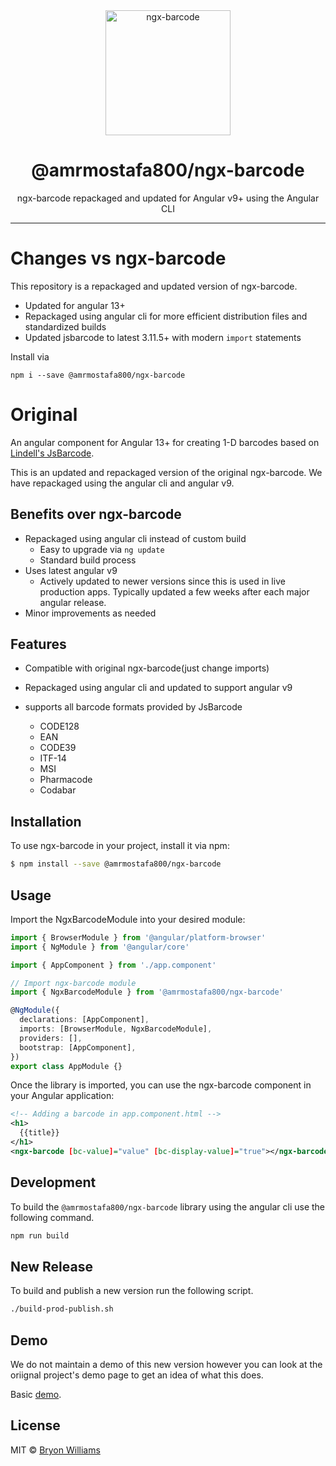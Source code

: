 <div align="center">
  <img src="https://cdn.rawgit.com/yobryon/ngx-barcode/master/docs/assets/ngx-barcode.svg" width="200px" alt="ngx-barcode">
  <h1 align="center">@amrmostafa800/ngx-barcode</h1>
  <p>ngx-barcode repackaged and updated for Angular v9+ using the Angular CLI</p>
</div>

---

# Changes vs ngx-barcode

This repository is a repackaged and updated version of ngx-barcode.

- Updated for angular 13+
- Repackaged using angular cli for more efficient distribution files and standardized builds
- Updated jsbarcode to latest 3.11.5+ with modern `import` statements

Install via

`npm i --save @amrmostafa800/ngx-barcode`

# Original

An angular component for Angular 13+ for creating 1-D barcodes based on [Lindell's JsBarcode](https://github.com/lindell/JsBarcode).

This is an updated and repackaged version of the original ngx-barcode. We have repackaged using the angular cli and angular v9.

## Benefits over ngx-barcode

- Repackaged using angular cli instead of custom build
  - Easy to upgrade via `ng update`
  - Standard build process
- Uses latest angular v9
  - Actively updated to newer versions since this is used in live production apps. Typically updated a few weeks after each major angular release.
- Minor improvements as needed

## Features

- Compatible with original ngx-barcode(just change imports)
- Repackaged using angular cli and updated to support angular v9
- supports all barcode formats provided by JsBarcode

  - CODE128
  - EAN
  - CODE39
  - ITF-14
  - MSI
  - Pharmacode
  - Codabar

## Installation

To use ngx-barcode in your project, install it via npm:

```bash
$ npm install --save @amrmostafa800/ngx-barcode
```

## Usage

Import the NgxBarcodeModule into your desired module:

```typescript
import { BrowserModule } from '@angular/platform-browser'
import { NgModule } from '@angular/core'

import { AppComponent } from './app.component'

// Import ngx-barcode module
import { NgxBarcodeModule } from '@amrmostafa800/ngx-barcode'

@NgModule({
  declarations: [AppComponent],
  imports: [BrowserModule, NgxBarcodeModule],
  providers: [],
  bootstrap: [AppComponent],
})
export class AppModule {}
```

Once the library is imported, you can use the ngx-barcode component in your Angular application:

```xml
<!-- Adding a barcode in app.component.html -->
<h1>
  {{title}}
</h1>
<ngx-barcode [bc-value]="value" [bc-display-value]="true"></ngx-barcode>
```

## Development

To build the `@amrmostafa800/ngx-barcode` library using the angular cli use the following command.

```bash
npm run build
```

## New Release

To build and publish a new version run the following script.

```bash
./build-prod-publish.sh
```

## Demo

We do not maintain a demo of this new version however you can look at the oriignal project's demo page to get an idea of what this does.

Basic [demo](https://yobryon.github.io/ngx-cdbarcode/demo/).

## License

MIT © [Bryon Williams](mailto:bryon.williams@live.com)
